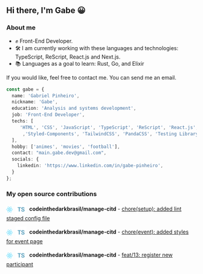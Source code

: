 ## Hi there, I'm Gabe 😀

### About me

- ✊ Front-End Developer.
- 🛠️ I am currently working with these languages ​​and technologies: TypeScript, ReScript, React.js and Next.js.
- 📚 Languages ​​as a goal to learn: Rust, Go, and Elixir

If you would like, feel free to contact me. You can send me an email.

```ts
const gabe = {
  name: 'Gabriel Pinheiro',
  nickname: 'Gabe',
  education: 'Analysis and systems development',
  job: 'Front-End Developer',
  techs: [
     'HTML', 'CSS', 'JavaScript', 'TypeScript', 'ReScript', 'React.js', 'Next.js',
      ,'Styled-Components', 'TailwindCSS', 'PandaCSS', 'Testing Library', 'Cypress'
  ],
  hobby: ['animes', 'movies', 'football'],
  contact: "main.gabe.dev@gmail.com",
  socials: {
    linkedin: 'https://www.linkedin.com/in/gabe-pinheiro',
  }
};
```

### My open source contributions
<img src="./assets/react.svg" alt="typescript" height="15px" style="padding-right: 3px;" align="center" /> <img src="./assets/typescript.svg" alt="typescript" height="30px" style="padding-right: 3px;" align="center" />  **codeinthedarkbrasil/manage-citd** - [chore(setup): added lint staged config file](https://github.com/codeinthedarkbrasil/manage-citd/pull/9) <br />

<img src="./assets/react.svg" alt="typescript" height="15px" style="padding-right: 3px;" align="center" /> <img src="./assets/typescript.svg" alt="typescript" height="30px" style="padding-right: 3px;" align="center" /> **codeinthedarkbrasil/manage-citd** - [chore(event): added styles for event page](https://github.com/codeinthedarkbrasil/manage-citd/pull/11) <br />

<img src="./assets/react.svg" alt="typescript" height="15px" style="padding-right: 3px;" align="center" /> <img src="./assets/typescript.svg" alt="typescript" height="30px" style="padding-right: 3px;" align="center" /> **codeinthedarkbrasil/manage-citd** - [feat/13: register new participant](https://github.com/codeinthedarkbrasil/manage-citd/pull/41)

<!--
Here are some ideas to get you started:

- 🔭 I’m currently working on ...
- 🌱 I’m currently learning ...
- 👯 I’m looking to collaborate on ...
- 🤔 I’m looking for help with ...
- 💬 Ask me about ...
- 📫 How to reach me: ...
- 😄 Pronouns: ...
- ⚡ Fun fact: ...
-->
